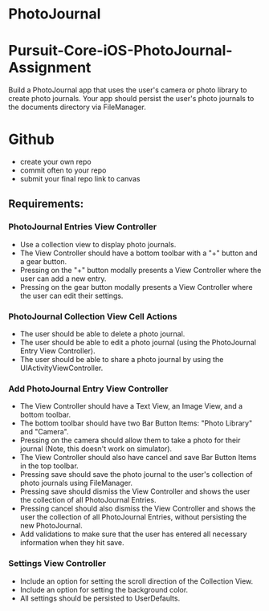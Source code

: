 # PhotoJournal
# Pursuit-Core-iOS-PhotoJournal-Assignment
Build a PhotoJournal app that uses the user's camera or photo library to create photo journals. Your app should persist the user's photo journals to the documents directory via FileManager.

# Github
* create your own repo
* commit often to your repo
* submit your final repo link to canvas

## Requirements:
### PhotoJournal Entries View Controller
* Use a collection view to display photo journals.
* The View Controller should have a bottom toolbar with a "+" button and a gear button.
* Pressing on the "+" button modally presents a View Controller where the user can add a new entry.
* Pressing on the gear button modally presents a View Controller where the user can edit their settings.

### PhotoJournal Collection View Cell Actions
* The user should be able to delete a photo journal.
* The user should be able to edit a photo journal (using the PhotoJournal Entry View Controller).
* The user should be able to share a photo journal by using the UIActivityViewController.

### Add PhotoJournal Entry View Controller
* The View Controller should have a Text View, an Image View, and a bottom toolbar.
* The bottom toolbar should have two Bar Button Items: "Photo Library" and "Camera".
* Pressing on the camera should allow them to take a photo for their journal (Note, this doesn't work on simulator).
* The View Controller should also have cancel and save Bar Button Items in the top toolbar.
* Pressing save should save the photo journal to the user's collection of photo journals using FileManager.
* Pressing save should dismiss the View Controller and shows the user the collection of all PhotoJournal Entries.
* Pressing cancel should also dismiss the View Controller and shows the user the collection of all PhotoJournal Entries, without persisting the new PhotoJournal.
* Add validations to make sure that the user has entered all necessary information when they hit save.

### Settings View Controller
* Include an option for setting the scroll direction of the Collection View.
* Include an option for setting the background color.
* All settings should be persisted to UserDefaults.
